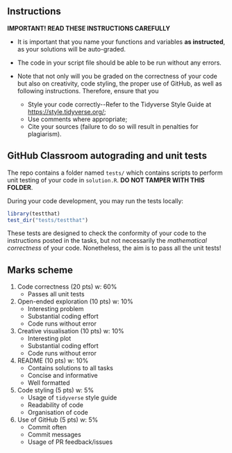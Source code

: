 ## Instructions

**IMPORTANT! READ THESE INSTRUCTIONS CAREFULLY**

<!-- - Write all of your R code in a single `solution.R`. **Only the code contained within this file will be assessed**. -->

- It is important that you name your functions and variables **as instructed**, as your solutions will be auto-graded.

- The code in your script file should be able to be run without any errors.

- Note that not only will you be graded on the correctness of your code but also on creativity, code styling, the proper use of GitHub, as well as following instructions. Therefore, ensure that you

   - Style your code correctly--Refer to the Tidyverse Style Guide at https://style.tidyverse.org/;
   - Use comments where appropriate;
   - Cite your sources (failure to do so will result in penalties for plagiarism).

## GitHub Classroom autograding and unit tests

The repo contains a folder named `tests/` which contains scripts to perform unit testing of your code in `solution.R`. **DO NOT TAMPER WITH THIS FOLDER**. 

During your code development, you may run the tests locally:

```r
library(testthat)
test_dir("tests/testthat")
```

These tests are designed to check the conformity of your code to the instructions posted in the tasks, but not necessarily the *mathematical correctness* of your code. Nonetheless, the aim is to pass all the unit tests!

## Marks scheme

1. Code correctness (20 pts) w: 60%
   - Passes all unit tests   
2. Open-ended exploration (10 pts) w: 10%
   - Interesting problem
   - Substantial coding effort
   - Code runs without error
3. Creative visualisation (10 pts) w: 10%
   - Interesting plot
   - Substantial coding effort
   - Code runs without error 
4. README (10 pts) w: 10%
   - Contains solutions to all tasks
   - Concise and informative
   - Well formatted
5. Code styling (5 pts) w: 5%
   - Usage of `tidyverse` style guide
   - Readability of code
   - Organisation of code
6. Use of GitHub (5 pts) w: 5%
   - Commit often
   - Commit messages
   - Usage of PR feedback/issues
